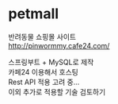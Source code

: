 # petmall
반려동물 쇼핑몰 사이트  
http://pinwormmy.cafe24.com/

스프링부트 + MySQL로 제작  
카페24 이용해서 호스팅  
Rest API 적용 고려 중...  
이외 추가로 적용할 기술 검토하기  

